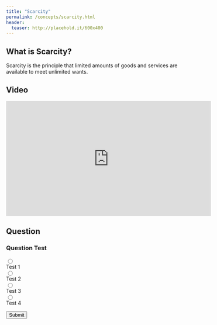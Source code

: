 ```yaml
---
title: "Scarcity"
permalink: /concepts/scarcity.html
header:
  teaser: http://placehold.it/600x400
---
```


## What is Scarcity?
Scarcity is the principle that limited amounts of goods and services are available to meet unlimited wants.

## Video

<iframe width="560" height="315" src="https://www.youtube-nocookie.com/embed/mRSBjFkbH0I?rel=0&showinfo=0" frameborder="0" allow="autoplay; encrypted-media" allowfullscreen></iframe>

## Question

### Question Test

<form class="form">
  <div><div class="radio-container"><input class="radio" type="radio" name="choice" value="0"></div> Test 1</div>
  <div><div class="radio-container"><input class="radio" type="radio" name="choice" value="1"></div> Test 2</div>
  <div><div class="radio-container"><input class="radio" type="radio" name="choice" value="2"></div> Test 3</div>
  <div><div class="radio-container"><input class="radio" type="radio" name="choice" value="3"></div> Test 4</div>
</form>

<button class="btn btn--info" onclick="submitAnswer()">Submit</button>
<p id="message"></p>

<script>
function submitAnswer() {
  var radios = document.getElementsByName("choice");
  var len = radios.length;
  var checked = false;
  var userAnswer;
  var msg = document.getElementById("message");
  
  for(i = 0; i < len; i++) {
     if(radios[i].checked) {
       checked = true;
       userAnswer = radios[i].value;
     }
  } 
  if(!checked) {
    msg.className = "notice--info";
    msg.innerHTML = "Please select an answer.";
  }
  else if(userAnswer === "1") {
    msg.className = "notice--success";
    msg.innerHTML = "Correct!";
  }
  else {
    msg.className = "notice--danger";
    msg.innerHTML = "Incorrect.";
  }
  setTimeout(function() {
    msg.innerHTML = "";
    msg.className = "";
  }, 3000 );
  
}
</script>
